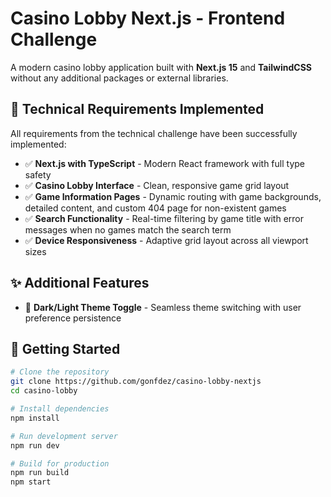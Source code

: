 # Casino Lobby Next.js - Frontend Challenge

A modern casino lobby application built with **Next.js 15** and **TailwindCSS** without any additional packages or external libraries.

## 🎯 Technical Requirements Implemented

All requirements from the technical challenge have been successfully implemented:

- ✅ **Next.js with TypeScript** - Modern React framework with full type safety
- ✅ **Casino Lobby Interface** - Clean, responsive game grid layout
- ✅ **Game Information Pages** - Dynamic routing with game backgrounds, detailed content, and custom 404 page for non-existent games
- ✅ **Search Functionality** - Real-time filtering by game title with error messages when no games match the search term
- ✅ **Device Responsiveness** - Adaptive grid layout across all viewport sizes

## ✨ Additional Features

- 🌙 **Dark/Light Theme Toggle** - Seamless theme switching with user preference persistence

## 🚀 Getting Started

```bash
# Clone the repository
git clone https://github.com/gonfdez/casino-lobby-nextjs
cd casino-lobby

# Install dependencies
npm install

# Run development server
npm run dev

# Build for production
npm run build
npm start
```